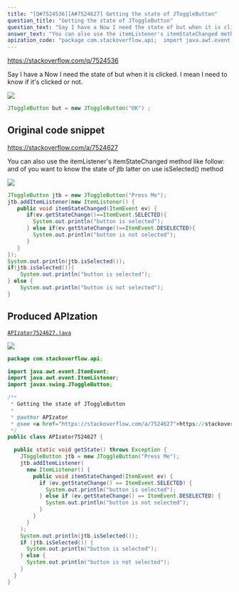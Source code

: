 ```yaml
---
title: "[Q#7524536][A#7524627] Getting the state of JToggleButton"
question_title: "Getting the state of JToggleButton"
question_text: "Say I have a Now I need the state of but when it is clicked. I mean I need to know if it's clicked or not."
answer_text: "You can also use the itemListener's itemStateChanged method like follow: and of you want to know the state of jtb latter on use isSelected() method"
apization_code: "package com.stackoverflow.api;  import java.awt.event.ItemEvent; import java.awt.event.ItemListener; import javax.swing.JToggleButton;  /**  * Getting the state of JToggleButton  *  * @author APIzator  * @see <a href=\"https://stackoverflow.com/a/7524627\">https://stackoverflow.com/a/7524627</a>  */ public class APIzator7524627 {    public static void getState() throws Exception {     JToggleButton jtb = new JToggleButton(\"Press Me\");     jtb.addItemListener(       new ItemListener() {         public void itemStateChanged(ItemEvent ev) {           if (ev.getStateChange() == ItemEvent.SELECTED) {             System.out.println(\"button is selected\");           } else if (ev.getStateChange() == ItemEvent.DESELECTED) {             System.out.println(\"button is not selected\");           }         }       }     );     System.out.println(jtb.isSelected());     if (jtb.isSelected()) {       System.out.println(\"button is selected\");     } else {       System.out.println(\"button is not selected\");     }   } }"
---
```


https://stackoverflow.com/q/7524536

Say I have a
Now I need the state of but when it is clicked. I mean I need to know if it&#x27;s clicked or not.


<div class="code-logo"><img src="/stackoverflow.png" /></div>

```java
JToggleButton but = new JToggleButton("OK") ;
```


## Original code snippet

https://stackoverflow.com/a/7524627

You can also use the itemListener&#x27;s itemStateChanged method like follow:
and of you want to know the state of jtb latter on use isSelected() method

<div class="code-logo"><img src="/stackoverflow.png" /></div>

```java
JToggleButton jtb = new JToggleButton("Press Me");
jtb.addItemListener(new ItemListener() {
   public void itemStateChanged(ItemEvent ev) {
      if(ev.getStateChange()==ItemEvent.SELECTED){
        System.out.println("button is selected");
      } else if(ev.getStateChange()==ItemEvent.DESELECTED){
        System.out.println("button is not selected");
      }
   }
});
System.out.println(jtb.isSelected());
if(jtb.isSelected()){
    System.out.println("button is selected");
} else {
    System.out.println("button is not selected");
}
```

## Produced APIzation

[`APIzator7524627.java`](https://github.com/pasqualesalza/apization/raw/main/data/search/APIzator7524627.java)

<div class="code-logo"><img src="/apizator.png" /></div>

```java
package com.stackoverflow.api;

import java.awt.event.ItemEvent;
import java.awt.event.ItemListener;
import javax.swing.JToggleButton;

/**
 * Getting the state of JToggleButton
 *
 * @author APIzator
 * @see <a href="https://stackoverflow.com/a/7524627">https://stackoverflow.com/a/7524627</a>
 */
public class APIzator7524627 {

  public static void getState() throws Exception {
    JToggleButton jtb = new JToggleButton("Press Me");
    jtb.addItemListener(
      new ItemListener() {
        public void itemStateChanged(ItemEvent ev) {
          if (ev.getStateChange() == ItemEvent.SELECTED) {
            System.out.println("button is selected");
          } else if (ev.getStateChange() == ItemEvent.DESELECTED) {
            System.out.println("button is not selected");
          }
        }
      }
    );
    System.out.println(jtb.isSelected());
    if (jtb.isSelected()) {
      System.out.println("button is selected");
    } else {
      System.out.println("button is not selected");
    }
  }
}

```
